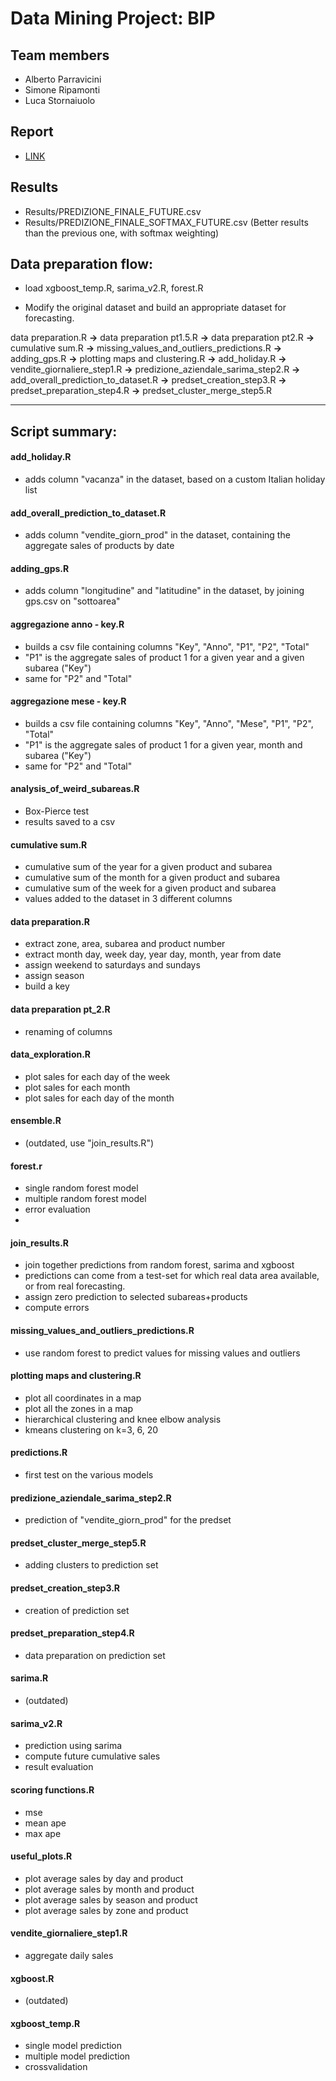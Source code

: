 # Data Mining Project: BIP

## Team members
* Alberto Parravicini
* Simone Ripamonti
* Luca Stornaiuolo

## Report
* [LINK](https://albertoparravicini.shinyapps.io/DM-Report/)

## Results
* Results/PREDIZIONE_FINALE_FUTURE.csv
* Results/PREDIZIONE_FINALE_SOFTMAX_FUTURE.csv (Better results than the previous one, with softmax weighting)

## Data preparation flow:
* load xgboost_temp.R, sarima_v2.R, forest.R

* Modify the original dataset and build an appropriate dataset for forecasting.

data preparation.R **->** data preparation pt1.5.R **->** data preparation pt2.R **->** cumulative sum.R 
**->** missing_values_and_outliers_predictions.R **->** adding_gps.R
**->** plotting maps and clustering.R **->** add_holiday.R **->** vendite_giornaliere_step1.R
**->** predizione_aziendale_sarima_step2.R **->** add_overall_prediction_to_dataset.R **->** predset_creation_step3.R 
**->** predset_preparation_step4.R **->** predset_cluster_merge_step5.R

***

## Script summary: 

#### add_holiday.R
* adds column "vacanza" in the dataset, based on a custom Italian holiday list

#### add_overall_prediction_to_dataset.R
* adds column "vendite_giorn_prod" in the dataset, containing the aggregate sales of products by date

#### adding_gps.R
* adds column "longitudine" and "latitudine" in the dataset, by joining gps.csv on "sottoarea"

#### aggregazione anno - key.R
* builds a csv file containing columns "Key", "Anno", "P1", "P2", "Total"
* "P1" is the aggregate sales of product 1 for a given year and a given subarea ("Key")
* same for "P2" and "Total"

#### aggregazione mese - key.R
* builds a csv file containing columns "Key", "Anno", "Mese", "P1", "P2", "Total"
* "P1" is the aggregate sales of product 1 for a given year, month and subarea ("Key")
* same for "P2" and "Total"

#### analysis_of_weird_subareas.R
* Box-Pierce test
* results saved to a csv

#### cumulative sum.R
* cumulative sum of the year for a given product and subarea
* cumulative sum of the month for a given product and subarea
* cumulative sum of the week for a given product and subarea
* values added to the dataset in 3 different columns

#### data preparation.R
* extract zone, area, subarea and product number
* extract month day, week day, year day, month, year from date
* assign weekend to saturdays and sundays
* assign season
* build a key

#### data preparation pt_2.R
* renaming of columns

#### data_exploration.R
* plot sales for each day of the week
* plot sales for each month
* plot sales for each day of the month

#### ensemble.R
* (outdated, use "join_results.R")

#### forest.r
* single random forest model
* multiple random forest model
* error evaluation
* 

#### join_results.R
* join together predictions from random forest, sarima and xgboost
* predictions can come from a test-set for which real data area available, or from real forecasting.
* assign zero prediction to selected subareas+products
* compute errors

#### missing_values_and_outliers_predictions.R
* use random forest to predict values for missing values and outliers

#### plotting maps and clustering.R
* plot all coordinates in a map
* plot all the zones in a map
* hierarchical clustering and knee elbow analysis
* kmeans clustering on k=3, 6, 20

#### predictions.R
* first test on the various models

#### predizione_aziendale_sarima_step2.R
* prediction of "vendite_giorn_prod" for the predset

#### predset_cluster_merge_step5.R
* adding clusters to prediction set

#### predset_creation_step3.R
* creation of prediction set

#### predset_preparation_step4.R
* data preparation on prediction set

#### sarima.R
* (outdated)

#### sarima_v2.R
* prediction using sarima
* compute future cumulative sales
* result evaluation

#### scoring functions.R
* mse
* mean ape
* max ape

#### useful_plots.R
* plot average sales by day and product
* plot average sales by month and product
* plot average sales by season and product
* plot average sales by zone and product

#### vendite_giornaliere_step1.R
* aggregate daily sales

#### xgboost.R
* (outdated)

#### xgboost_temp.R
* single model prediction
* multiple model prediction
* crossvalidation
